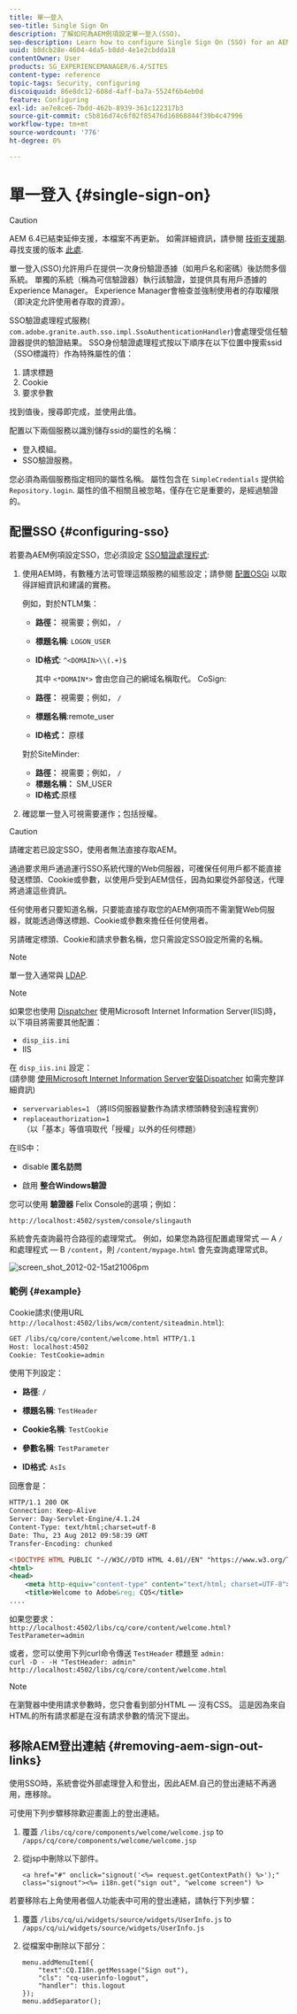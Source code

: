 ```yaml
---
title: 單一登入
seo-title: Single Sign On
description: 了解如何為AEM例項設定單一登入(SSO)。
seo-description: Learn how to configure Single Sign On (SSO) for an AEM instance.
uuid: b8dcb28e-4604-4da5-b8dd-4e1e2cbdda18
contentOwner: User
products: SG_EXPERIENCEMANAGER/6.4/SITES
content-type: reference
topic-tags: Security, configuring
discoiquuid: 86e8dc12-608d-4aff-ba7a-5524f6b4eb0d
feature: Configuring
exl-id: ae7e8ce6-7bdd-462b-8939-361c122317b3
source-git-commit: c5b816d74c6f02f85476d16868844f39b4c47996
workflow-type: tm+mt
source-wordcount: '776'
ht-degree: 0%

---
```


# 單一登入 {#single-sign-on}

>[!CAUTION]
>
>AEM 6.4已結束延伸支援，本檔案不再更新。 如需詳細資訊，請參閱 [技術支援期](https://helpx.adobe.com//tw/support/programs/eol-matrix.html). 尋找支援的版本 [此處](https://experienceleague.adobe.com/docs/).

單一登入(SSO)允許用戶在提供一次身份驗證憑據（如用戶名和密碼）後訪問多個系統。 單獨的系統（稱為可信驗證器）執行該驗證，並提供具有用戶憑據的Experience Manager。 Experience Manager會檢查並強制使用者的存取權限（即決定允許使用者存取的資源）。

SSO驗證處理程式服務( `com.adobe.granite.auth.sso.impl.SsoAuthenticationHandler`)會處理受信任驗證器提供的驗證結果。 SSO身份驗證處理程式按以下順序在以下位置中搜索ssid（SSO標識符）作為特殊屬性的值：

1. 請求標題
1. Cookie
1. 要求參數

找到值後，搜尋即完成，並使用此值。

配置以下兩個服務以識別儲存ssid的屬性的名稱：

* 登入模組。
* SSO驗證服務。

您必須為兩個服務指定相同的屬性名稱。 屬性包含在 `SimpleCredentials` 提供給 `Repository.login`. 屬性的值不相關且被忽略，僅存在它是重要的，是經過驗證的。

## 配置SSO {#configuring-sso}

若要為AEM例項設定SSO，您必須設定 [SSO驗證處理程式](/help/sites-deploying/osgi-configuration-settings.md#adobegranitessoauthenticationhandler):

1. 使用AEM時，有數種方法可管理這類服務的組態設定；請參閱 [配置OSGi](/help/sites-deploying/configuring-osgi.md) 以取得詳細資訊和建議的實務。

   例如，對於NTLM集：

   * **路徑：** 視需要；例如， `/`
   * **標題名稱**: `LOGON_USER`
   * **ID格式**: `^<DOMAIN>\\(.+)$`

      其中 `<*DOMAIN*>` 會由您自己的網域名稱取代。
   CoSign:

   * **路徑：** 視需要；例如， `/`
   * **標題名稱**:remote_user
   * **ID格式：** 原樣

   對於SiteMinder:

   * **路徑：** 視需要；例如， `/`
   * **標題名稱：** SM_USER
   * **ID格式**:原樣



1. 確認單一登入可視需要運作；包括授權。

>[!CAUTION]
>
>請確定若已設定SSO，使用者無法直接存取AEM。
>
>通過要求用戶通過運行SSO系統代理的Web伺服器，可確保任何用戶都不能直接發送標頭、Cookie或參數，以使用戶受到AEM信任，因為如果從外部發送，代理將過濾這些資訊。
>
>任何使用者只要知道名稱，只要能直接存取您的AEM例項而不需瀏覽Web伺服器，就能透過傳送標題、Cookie或參數來擔任任何使用者。
>
>另請確定標頭、Cookie和請求參數名稱，您只需設定SSO設定所需的名稱。

>[!NOTE]
>
>單一登入通常與 [LDAP](/help/sites-administering/ldap-config.md).

>[!NOTE]
>
>如果您也使用 [Dispatcher](https://helpx.adobe.com/experience-manager/dispatcher/using/dispatcher.html) 使用Microsoft Internet Information Server(IIS)時，以下項目將需要其他配置：
>
>* `disp_iis.ini`
>* IIS
>
>在 `disp_iis.ini` 設定：\
>(請參閱 [使用Microsoft Internet Information Server安裝Dispatcher](https://helpx.adobe.com/experience-manager/dispatcher/using/dispatcher-install.html#microsoft-internet-information-server) 如需完整詳細資訊)
>
>* `servervariables=1` （將IIS伺服器變數作為請求標頭轉發到遠程實例）
>* `replaceauthorization=1` （以「基本」等值項取代「授權」以外的任何標題）
>
>在IIS中：
>
>* disable **匿名訪問**
>
>* 啟用 **整合Windows驗證**
>


您可以使用 **驗證器** Felix Console的選項；例如：

`http://localhost:4502/system/console/slingauth`

系統會先查詢最符合路徑的處理常式。 例如，如果您為路徑配置處理常式 — A `/` 和處理程式 — B `/content`，則 `/content/mypage.html` 會先查詢處理常式B。

![screen_shot_2012-02-15at21006pm](assets/screen_shot_2012-02-15at21006pm.png)

### 範例 {#example}

Cookie請求(使用URL `http://localhost:4502/libs/wcm/content/siteadmin.html`):

```xml
GET /libs/cq/core/content/welcome.html HTTP/1.1
Host: localhost:4502
Cookie: TestCookie=admin
```

使用下列設定：

* **路徑**: `/`

* **標題名稱**: `TestHeader`

* **Cookie名稱**: `TestCookie`

* **參數名稱**: `TestParameter`

* **ID格式**: `AsIs`

回應會是：

```xml
HTTP/1.1 200 OK
Connection: Keep-Alive
Server: Day-Servlet-Engine/4.1.24 
Content-Type: text/html;charset=utf-8
Date: Thu, 23 Aug 2012 09:58:39 GMT
Transfer-Encoding: chunked

<!DOCTYPE HTML PUBLIC "-//W3C//DTD HTML 4.01//EN" "https://www.w3.org/TR/html4/strict.dtd">
<html>
<head>
    <meta http-equiv="content-type" content="text/html; charset=UTF-8">
    <title>Welcome to Adobe&reg; CQ5</title>
....
```

如果您要求：\
`http://localhost:4502/libs/cq/core/content/welcome.html?TestParameter=admin`

或者，您可以使用下列curl命令傳送 `TestHeader` 標題至 `admin:`\
`curl -D - -H "TestHeader: admin" http://localhost:4502/libs/cq/core/content/welcome.html`

>[!NOTE]
>
>在瀏覽器中使用請求參數時，您只會看到部分HTML — 沒有CSS。 這是因為來自HTML的所有請求都是在沒有請求參數的情況下提出。

## 移除AEM登出連結 {#removing-aem-sign-out-links}

使用SSO時，系統會從外部處理登入和登出，因此AEM.自己的登出連結不再適用，應移除。

可使用下列步驟移除歡迎畫面上的登出連結。

1. 覆蓋 `/libs/cq/core/components/welcome/welcome.jsp` to `/apps/cq/core/components/welcome/welcome.jsp`
1. 從jsp中刪除以下部件。

   `<a href="#" onclick="signout('<%= request.getContextPath() %>');" class="signout"><%= i18n.get("sign out", "welcome screen") %>`

若要移除右上角使用者個人功能表中可用的登出連結，請執行下列步驟：

1. 覆蓋 `/libs/cq/ui/widgets/source/widgets/UserInfo.js` to `/apps/cq/ui/widgets/source/widgets/UserInfo.js`

1. 從檔案中刪除以下部分：

   ```
   menu.addMenuItem({
       "text":CQ.I18n.getMessage("Sign out"),
       "cls": "cq-userinfo-logout",
       "handler": this.logout
   });
   menu.addSeparator();
   ```
